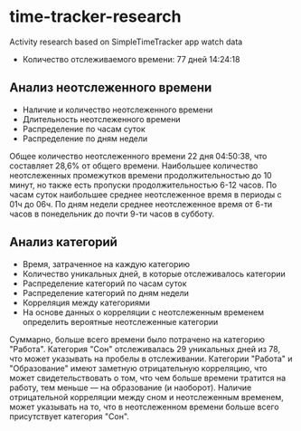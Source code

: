 # time-tracker-research
Activity research based on SimpleTimeTracker app watch data

- Количество отслеживаемого времени: 77 дней 14:24:18

## Анализ неотслеженного времени

- Наличие и количество неотслеженного времени
- Длительность неотслеженного времени
- Распределение по часам суток
- Распределение по дням недели

Общее количество неотслеженного времени 22 дня 04:50:38, что составляет 28,6% от общего времени. Наибольшее количество неотслеженных промежутков времени продолжительностью до 10 минут, но также есть пропуски продолжительностью 6-12 часов. По часам суток наибольшее среднее неотслеженное время в периоды с 01ч до 06ч. По дням недели среднее неотслеженное время от 6-ти часов в понедельник до почти 9-ти часов в субботу.

## Анализ категорий

- Время, затраченное на каждую категорию
- Количество уникальных дней, в которые отслеживалось категории
- Распределение категорий по часам суток
- Распределение категорий по дням недели
- Корреляция между категориями
- На основе данных о корреляции c неотслеженным временем определить вероятные неотслеженные категории

Суммарно, больше всего времени было потрачено на категорию "Работа". Категория "Сон" отслеживалась 29 уникальных дней из 78, что может указывать на пробелы в отслеживании. Категории "Работа" и "Образование" имеют заметную отрицательную корреляцию, что может свидетельствовать о том, что чем больше времени тратится на работу, тем меньше — на образование (и наоборот). Наличие отрицательной корреляции между сном и неотслеженным временем, может указывать на то, что в неотслеженном времени больше всего присутствует категория "Сон".
